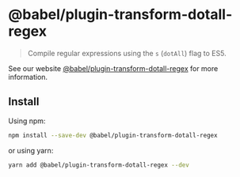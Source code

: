 # @babel/plugin-transform-dotall-regex

> Compile regular expressions using the `s` \(`dotAll`\) flag to ES5.

See our website [@babel/plugin-transform-dotall-regex](https://babeljs.io/docs/en/next/babel-plugin-transform-dotall-regex.html) for more information.

## Install

Using npm:

```bash
npm install --save-dev @babel/plugin-transform-dotall-regex
```

or using yarn:

```bash
yarn add @babel/plugin-transform-dotall-regex --dev
```

